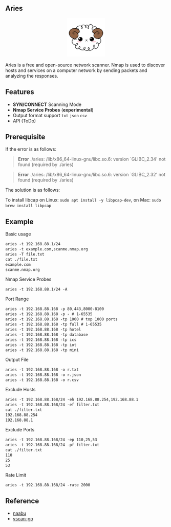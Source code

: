 ## Aries 

<p align="center">
    <img width="120" src="image/aries.png"/>
<p>

Aries  is a free and open-source network scanner. Nmap is used to discover hosts and services on a computer network by sending packets and analyzing the responses.

## Features
- **SYN/CONNECT** Scanning Mode
- **Nmap Service Probes** (**experimental**)
- Output format support `txt` `json` `csv`
- API (ToDo)

## Prerequisite
If the error is as follows:
> **Error** ./aries: /lib/x86_64-linux-gnu/libc.so.6: version `GLIBC_2.34' not found (required by ./aries)

> **Error** ./aries: /lib/x86_64-linux-gnu/libc.so.6: version `GLIBC_2.32' not found (required by ./aries)

The solution is as follows:

To install libcap on Linux: `sudo apt install -y libpcap-dev`, on Mac: `sudo brew install libpcap`

## Example
Basic usage
```
aries -t 192.168.88.1/24
aries -t example.com,scanme.nmap.org
aries -T file.txt
cat ./file.txt
example.com
scanme.nmap.org
```

Nmap Service Probes
```
aries -t 192.168.88.1/24 -A
```

Port Range
```
aries -t 192.168.88.168 -p 80,443,8000-8100
aries -t 192.168.88.168 -p - # 1-65535
aries -t 192.168.88.168 -tp 1000 # top 1000 ports
aries -t 192.168.88.168 -tp full # 1-65535
aries -t 192.168.88.168 -tp hotel
aries -t 192.168.88.168 -tp database
aries -t 192.168.88.168 -tp ics
aries -t 192.168.88.168 -tp iot
aries -t 192.168.88.168 -tp mini
```

Output File
```
aries -t 192.168.88.168 -o r.txt
aries -t 192.168.88.168 -o r.json
aries -t 192.168.88.168 -o r.csv
```

Exclude Hosts
```
aries -t 192.168.88.168/24 -eh 192.168.88.254,192.168.88.1
aries -t 192.168.88.168/24 -ef filter.txt
cat ./filter.txt
192.168.88.254
192.168.88.1
```

Exclude Ports
```
aries -t 192.168.88.168/24 -ep 110,25,53
aries -t 192.168.88.168/24 -pf filter.txt
cat ./filter.txt
110
25
53
```

Rate Limit
```
aries -t 192.168.88.168/24 -rate 2000
```


## Reference
- [naabu](https://github.com/projectdiscovery/naabu)
- [vscan-go](https://github.com/RickGray/vscan-go)